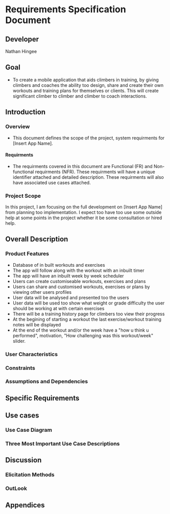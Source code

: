# Requirements Specification Document

## Developer
Nathan Hingee

## Goal
- To create a mobile application that aids climbers in training, by giving climbers and coaches the ability too design, share and create their own workouts and training plans for themselves or clients. This will create  significant climber to climber and climber to coach interactions.

## Introduction
### Overview
- This document defines the scope of the project, system requirments for [Insert App Name].
  
#### Requirments
- The requirments covered in this document are Functional (FR) and Non-functional requirments (NFR). These requirments will have a unique identifier attached and detailed description. These requirments will also have associated use cases attached.


### Project Scope
In this project, I am focusing on the full development on [Insert App Name] from planning too implementation. I expect too have too use some outside help at some points in the project whether it be some consultation or hired help.

## Overall Description
### Product Features
- Database of in built workouts and exercises
- The app will follow along with the workout with an inbuilt timer
- The app will have an inbuilt week by week scheduler
- Users can create customiseable workouts, exercises and plans
- Users can share and customised workouts, exercises or plans by viewing other users profiles
- User data will be analysed and presented too the users
- User data will be used too show what weight or grade difficulty the user should be working at with certain exercises
- There will be a training history page for climbers too view their progress
- At the begining of starting a workout the last exercise/workout training notes will be displayed
- At the end of the workout and/or the week have a "how u think u performed", motivation, "How challenging was this workout/week" slider.

### User Characteristics

### Constraints

### Assumptions and Dependencies

## Specific Requirements

## Use cases
### Use Case Diagram

### Three Most Important Use Case Descriptions

## Discussion
### Elicitation Methods

### OutLook

## Appendices
